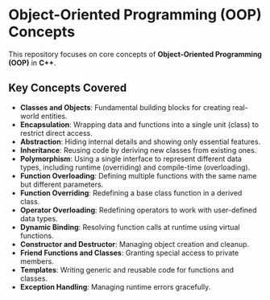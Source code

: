 # Object-Oriented Programming (OOP) Concepts

This repository focuses on core concepts of **Object-Oriented Programming (OOP)** in **C++**.

## Key Concepts Covered

- **Classes and Objects**: Fundamental building blocks for creating real-world entities.
- **Encapsulation**: Wrapping data and functions into a single unit (class) to restrict direct access.
- **Abstraction**: Hiding internal details and showing only essential features.
- **Inheritance**: Reusing code by deriving new classes from existing ones.
- **Polymorphism**: Using a single interface to represent different data types, including runtime (overriding) and compile-time (overloading).
- **Function Overloading**: Defining multiple functions with the same name but different parameters.
- **Function Overriding**: Redefining a base class function in a derived class.
- **Operator Overloading**: Redefining operators to work with user-defined data types.
- **Dynamic Binding**: Resolving function calls at runtime using virtual functions.
- **Constructor and Destructor**: Managing object creation and cleanup.
- **Friend Functions and Classes**: Granting special access to private members.
- **Templates**: Writing generic and reusable code for functions and classes.
- **Exception Handling**: Managing runtime errors gracefully.

